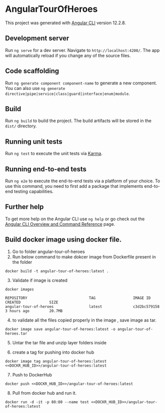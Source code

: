 # AngularTourOfHeroes

This project was generated with [Angular CLI](https://github.com/angular/angular-cli) version 12.2.8.

## Development server

Run `ng serve` for a dev server. Navigate to `http://localhost:4200/`. The app will automatically reload if you change any of the source files.

## Code scaffolding

Run `ng generate component component-name` to generate a new component. You can also use `ng generate directive|pipe|service|class|guard|interface|enum|module`.

## Build

Run `ng build` to build the project. The build artifacts will be stored in the `dist/` directory.

## Running unit tests

Run `ng test` to execute the unit tests via [Karma](https://karma-runner.github.io).

## Running end-to-end tests

Run `ng e2e` to execute the end-to-end tests via a platform of your choice. To use this command, you need to first add a package that implements end-to-end testing capabilities.

## Further help

To get more help on the Angular CLI use `ng help` or go check out the [Angular CLI Overview and Command Reference](https://angular.io/cli) page.


## Build docker image using docker file. 

1. Go to folder angular-tour-of-heroes
2. Run below command to make dokcer image from Dockerfile present in the folder

```
docker build -t angular-tour-of-heroes:latest .
```
3. Validate if image is created

```
docker images

REPOSITORY                            TAG                 IMAGE ID            CREATED             SIZE
angular-tour-of-heroes                latest              c3d2bc579158        3 hours ago         20.7MB

```

4. to validate all the files copied properly in the image , save image as tar.

```
docker image save angular-tour-of-heroes:latest -o angular-tour-of-heroes.tar

```

5. Untar the tar file and unzip layer folders inside


6. create a tag for pushing into docker hub

```
docker image tag angular-tour-of-heroes:latest <<DOCKR_HUB_ID>>/angular-tour-of-heroes:latest
```

7. Push to DockerHub

```
docker push <<DOCKR_HUB_ID>>/angular-tour-of-heroes:latest

```

8. Pull from docker hub and run it.

```
docker run -d -it -p 80:80 --name test <<DOCKR_HUB_ID>>/angular-tour-of-heroes:latest
```
